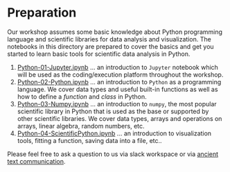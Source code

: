 # Preparation 

Our workshop assumes some basic knowledge about Python programming language and scientific libraries for data analysis and visualization. The notebooks in this directory are prepared to cover the basics and get you started to learn basic tools for scientific data analysis in Python.

1. [Python-01-Jupyter.ipynb](https://github.com/drinkingkazu/tmp_slacml/blob/master/Preparation/Python-01-Jupyter.ipynb) ... an introduction to `Jupyter` notebook which will be used as the coding/execution platform throughout the workshop.
2. [Python-02-Python.ipynb](https://github.com/drinkingkazu/tmp_slacml/blob/master/Preparation/Python-02-Python.ipynb) ... an introduction to `Python` as a programming language. We cover data types and useful built-in functions as well as how to define a _function_ and _class_ in Python.
3. [Python-03-Numpy.ipynb](https://github.com/drinkingkazu/tmp_slacml/blob/master/Preparation/Python-03-Numpy.ipynb) ... an introduction to `numpy`, the most popular scientific library in Python that is used as the base or supported by other scientific libraries. We cover data types, arrays and operations on arrays, linear algebra, random numbers, etc.
4. [Python-04-ScientificPython.ipynb](https://github.com/drinkingkazu/tmp_slacml/blob/master/Preparation/Python-04-Jupyter.ipynb) ... an introduction to visualization tools, fitting a function, saving data into a file, etc..

Please feel free to ask a question to us via slack workspace or via [ancient text communication](mailto:kterao@slac.stanford.edu).
